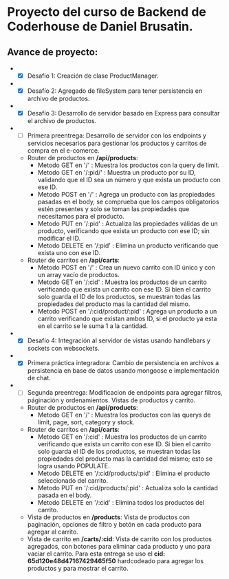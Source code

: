 # Proyecto del curso de Backend de Coderhouse de Daniel Brusatin.

## Avance de proyecto:
* - [x] Desafío 1: Creación de clase ProductManager.
* - [x] Desafío 2: Agregado de fileSystem para tener persistencia en archivo de productos.
* - [x] Desafío 3: Desarrollo de servidor basado en Express para consultar el archivo de productos.
* - [ ] Primera preentrega: Desarrollo de servidor con los endpoints y servicios necesarios para gestionar los productos y carritos de compra en el e-comerce.
  * Router de productos en **/api/products**:
    * Metodo GET en '/' : Muestra los productos con la query de limit.
    * Metodo GET en '/:pid/' : Muestra un producto por su ID, validando que el ID sea un número y que exista un producto con ese ID.
    * Metodo POST en '/' : Agrega un producto con las propiedades pasadas en el body, se comprueba que los campos obligatorios estén presentes y solo se toman las propiedades que necesitamos para el producto.
    * Metodo PUT en '/:pid' : Actualiza las propiedades válidas de un producto, verificando que exista un producto con ese ID; sin modificar el ID.
    * Metodo DELETE en '/:pid' : Elimina un producto verificando que exista uno con ese ID.
  * Router de carritos en **/api/carts**:
    * Metodo POST en '/' : Crea un nuevo carrito con ID único y con un array vacío de productos.
    * Metodo GET en '/:cid' : Muestra los productos de un carrito verificando que exista un carrito con ese ID. Si bien el carrito solo guarda el ID de los productos, se muestran todas las propiedades del producto mas la cantidad del mismo.
    * Metodo POST en '/:cid/product/:pid' : Agrega un producto a un carrito verificando que existan ambos ID, si el producto ya esta en el carrito se le suma 1 a la cantidad.
* - [x] Desafío 4: Integración al servidor de vistas usando handlebars y sockets con websockets.
* - [x] Primera práctica integradora: Cambio de persistencia en archivos a persistencia en base de datos usando mongoose e implementación de chat.
* - [ ] Segunda preentrega: Modificacion de endpoints para agregar filtros, páginación y ordenamientos. Vistas de productos y carrito.
  * Router de productos en **/api/products**:
    * Metodo GET en '/' : Muestra los productos con las querys de limit, page, sort, category y stock.
  * Router de carritos en **/api/carts**:
    * Metodo GET en '/:cid' : Muestra los productos de un carrito verificando que exista un carrito con ese ID. Si bien el carrito solo guarda el ID de los productos, se muestran todas las propiedades del producto mas la cantidad del mismo; esto se logra usando POPULATE.
    * Metodo DELETE en '/:cid/products/:pid' : Elimina el producto seleccionado del carrito.
    * Metodo PUT en '/:cid/products/:pid' : Actualiza solo la cantidad pasada en el body.
    * Metodo DELETE en '/:cid' : Elimina todos los productos del carrito.
  * Vista de productos en **/products**: Vista de productos con paginación, opciones de filtro y botón en cada producto para agregar al carrito.
  * Vista de carrito en **/carts/:cid**: Vista de carrito con los productos agregados, con botones para eliminar cada producto y uno para vaciar el carrito. Para esta entrega se uso el **cid: 65d120e48d47167429465f50** hardcodeado para agregar los productos y para mostrar el carrito.
